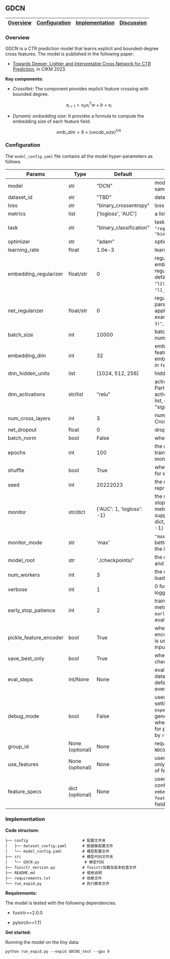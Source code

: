 ## GDCN

| [Overview](#Overview) | [Configuration](#Configuration) | [Implementation](#Implementation) | [Discussion](#Discussion) |
| :--: | :--: | :--: | :--: |

### Overview

GDCN is a CTR prediction model that learns explicit and bounded-degree cross features. The model is published in the following paper:

+ [Towards Deeper, Lighter and Interpretable Cross Network for
CTR Prediction](https://dl.acm.org/doi/pdf/10.1145/3583780.3615089), in CIKM 2023.

**Key components:**

+ *CrossNet*: The component provides explicit feature crossing with bounded degree.
  
  $$x_{l+1} = x_0x_l^Tw + b + x_l$$

+ *Dynamic embedding size*: It provides a formula to compute the embedding size of each feature field. 
  
  $$emb\_dim = 6\times(vocab\_size)^{1/4}$$

### Configuration

The `model_config.yaml` file contains all the model hyper-parameters as follows.

| Params                 | Type            | Default                   | Description                                                                                                                                                                                                       |
| ---------------------- | --------------- | ------------------------- | ----------------------------------------------------------------------------------------------------------------------------------------------------------------------------------------------------------------- |
| model                  | str             | "DCN"                     | model name,  which should be same with model class name                                                                                                                                                           |
| dataset_id             | str             | "TBD"                     | dataset_id to be determined                                                                                                                                                                                       |
| loss                   | str             | "binary_crossentropy"     | loss function                                                                                                                                                                                                     |
| metrics                | list            | ['logloss', 'AUC']        | a list of metrics for evaluation                                                                                                                                                                                  |
| task                   | str             | "binary_classification"   | task type supported: ```"regression"```, ```"binary_classification"```                                                                                                                                            |
| optimizer              | str             | "adam"                    | optimizer used for training                                                                                                                                                                                       |
| learning_rate          | float           | 1.0e-3                    | learning rate                                                                                                                                                                                                     |
| embedding_regularizer  | float/str       | 0                         | regularization weight for embedding matrix: L2 regularization is applied by default. Other optional examples: ```"l2(1.e-3)"```, ```"l1(1.e-3)"```, ```"l1_l2(1.e-3, 1.e-3)"```.                                  |
| net_regularizer        | float/str       | 0                         | regularization weight for network parameters: L2 regularization is applied by default. Other optional examples: ```"l2(1.e-3)"```, ```"l1(1.e-3)"```, ```"l1_l2(1.e-3, 1.e-3)"```.                                |
| batch_size             | int             | 10000                     | batch size, usually a large number for CTR prediction task                                                                                                                                                        |
| embedding_dim          | int             | 32                        | embedding dimension of features. Note that field-wise embedding_dim can be specified in ```feature_specs```.                                                                                                      |
| dnn_hidden_units       | list            | [1024, 512, 256]          | hidden units in DNN                                                                                                                                                                                               |
| dnn_activations        | str/list        | "relu"                    | activation function in DNN. Particularly, layer-wise activations can be specified as a list, e.g., ["relu",  "leakyrelu", "sigmoid"]                                                                              |
| num_cross_layers       | int             | 3                         | number of cross layers in CrossNet                                                                                                                                                                                |
| net_dropout            | float           | 0                         | dropout rate in DNN                                                                                                                                                                                               |
| batch_norm             | bool            | False                     | whether using BN in DNN                                                                                                                                                                                           |
| epochs                 | int             | 100                       | the max number of epochs for training, which can early stop via monitor metrics.                                                                                                                                  |
| shuffle                | bool            | True                      | whether shuffle the data samples for each epoch of training                                                                                                                                                       |
| seed                   | int             | 20222023                  | the random seed used for reproducibility                                                                                                                                                                          |
| monitor                | str/dict        | {'AUC': 1, 'logloss': -1} | the monitor metrics for early stopping. It supports a single metric, e.g., ```"AUC"```. It also supports multiple metrics using a dict, e.g., {"AUC": 2, "logloss": -1} means ```2*AUC - logloss```.              |
| monitor_mode           | str             | 'max'                     | ```"max"``` means that the higher the better, while ```"min"``` denotes that the lower the better.                                                                                                                |
| model_root             | str             | './checkpoints/'          | the dir to save model checkpoints and running logs                                                                                                                                                                |
| num_workers            | int             | 3                         | the number of workers for data loader                                                                                                                                                                             |
| verbose                | int             | 1                         | 0 for salience while 1 for verbose logging with tqdm                                                                                                                                                              |
| early_stop_patience    | int             | 2                         | training is stopped when monitor metric fails to become better for ```early_stop_patience=2```consective evaluation intervals.                                                                                    |
| pickle_feature_encoder | bool            | True                      | whether to pickle the feature encoder during preprocessing. It is used when input ```data_format="csv"```.                                                                                                        |
| save_best_only         | bool            | True                      | whether to save the best model checkpoint only                                                                                                                                                                    |
| eval_steps             | int/None        | None                      | evaluate the model on validation data every ```eval_steps```. By default, ```None``` means evaluation every epoch.                                                                                                |
| debug_mode             | bool            | False                     | used for code testing. When setting it to ```True```, the ```experiment_id``` will be randomly generated to avoid interleaving when running multiple processes for parameter tunning by ```run_param_tuner.py```. |
| group_id               | None (optional) | None                      | required for metrics like ```gAUC```, ```NDCG```.                                                                                                                                                                 |
| use_features       | None (optional) | None                      | used for feature selection, i.e., only selecting an ordered subset of features as model input                                                                                                              |
| feature_specs          | dict (optional) | None                      | used for specifying field-wise configurations, such as ```embedding_dim```, ```feature_encoder``` for a specific field.                                                                                           |


### Implementation

**Code structure:**

```
├── config                        # 配置文件夹
│   ├── dataset_config.yaml       # 数据集配置文件
│   └── model_config.yaml         # 模型配置文件
├── src                           # 模型代码文件夹
│   └── GDCN.py                    # 模型代码
├── fuxictr_version.py            # fuxictr加载及版本检查文件
├── README.md                     # 使用说明
├── requirements.txt              # 依赖文件
└── run_expid.py                  # 执行脚本文件
```

**Requirements:** 

The model is tested with the following dependencies.

+ fuxictr==2.0.0

+ pytorch==1.11

**Get started:**

Running the model on the tiny data:

```
python run_expid.py --expid GDCNS_test --gpu 0
```
